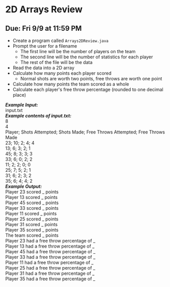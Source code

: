 # 2D Arrays Review

## Due: Fri 9/9 at 11:59 PM

- Create a program called `Arrays2DReview.java`
- Prompt the user for a filename
  - The first line will be the number of players on the team
  - The second line will be the number of statistics for each player
  - The rest of the file will be the data
- Read the data into a 2D array
- Calculate how many points each player scored
  - Normal shots are worth two points, free throws are worth one point
- Calculate how many points the team scored as a whole
- Calculate each player's free throw percentage (rounded to one decimal place)

***Example Input:***\
input.txt\
***Example contents of input.txt:***\
8\
4\
Player; Shots Attempted; Shots Made; Free Throws Attempted; Free Throws Made\
23; 10; 2; 4; 4\
13; 6; 3; 2; 1\
45; 8; 3; 3; 3\
33; 6; 0; 2; 2\
11; 2; 2; 0; 0\
25; 7; 5; 2; 1\
31; 6; 2; 3; 2\
35; 6; 4; 4; 2\
***Example Output:***\
Player 23 scored _ points\
Player 13 scored _ points\
Player 45 scored _ points\
Player 33 scored _ points\
Player 11 scored _ points\
Player 25 scored _ points\
Player 31 scored _ points\
Player 35 scored _ points\
The team scored _ points\
Player 23 had a free throw percentage of _\
Player 13 had a free throw percentage of _\
Player 45 had a free throw percentage of _\
Player 33 had a free throw percentage of _\
Player 11 had a free throw percentage of _\
Player 25 had a free throw percentage of _\
Player 31 had a free throw percentage of _\
Player 35 had a free throw percentage of _
